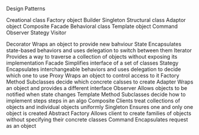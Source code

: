 Design Patterns

Creational
	class
		Factory
	object
		Builder
		Singleton
Structural
	class
		Adaptor
	object
		Composite
		Facade
Behavioral
	class
		Template
	object
		Command
		Observer
		Stategy
		Visitor


Decorator
	Wraps an object to provide new bahviour
State
	Encapsulates state-based behaviors and uses delegation to switch between them
Iterator
	Provides a way to traverse a collection of objects without exposing its implementation
Facade
	Simplifies interface of a set of classes
Stategy
	Encapsulates interchangeable behaviors and uses delegation to decide which one to use
Proxy
	Wraps an object to control access to it
Factory Method
	Subclasses decide which concrete calsses to create
Adapter
	Wraps an object and provides a different interface
Observer
	Allows objects to be notified when state changes
Template Method
	Subclasses decide how to implement steps steps in an algo
Composite
	Clients treat collections of objects and individual objects uniformly
Singleton
	Ensures one and only one object is created
Abstract Factory
	Allows client to create families of objects without specifying their concrete classes
Command
	Encapsulates request as an object
